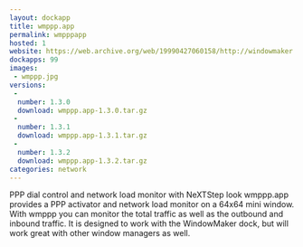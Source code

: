 ```yaml
---
layout: dockapp
title: wmppp.app
permalink: wmpppapp
hosted: 1
website: https://web.archive.org/web/19990427060158/http://windowmaker.mezaway.org/dockapps/wmppp.html
dockapps: 99
images:
 - wmppp.jpg
versions:
 -
  number: 1.3.0
  download: wmppp.app-1.3.0.tar.gz
 -
  number: 1.3.1
  download: wmppp.app-1.3.1.tar.gz
 -
  number: 1.3.2
  download: wmppp.app-1.3.2.tar.gz
categories: network
---
```

PPP dial control and network load monitor with NeXTStep look
wmppp.app provides a PPP activator and network load monitor on a 64x64 mini window. With wmppp you can monitor the total traffic as well as the outbound and inbound traffic. It is designed to work with the WindowMaker dock, but will work great with other window managers as well.
